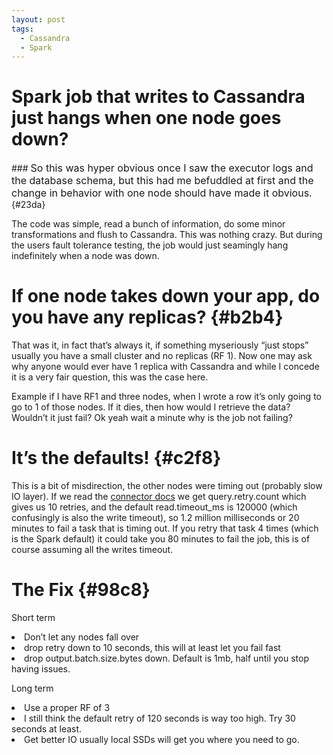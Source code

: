 ```yaml
---
layout: post
tags:
  - Cassandra
  - Spark
---
```

<h1>Spark job that writes to Cassandra just hangs when one node goes down?</h1>
### <span style="font-size: 16px;">So this was hyper obvious once I saw the executor logs and the database schema, but this had me befuddled at first and the change in behavior with one node should have made it obvious.</span> {#23da}

<p id="f2c8">
  The code was simple, read a bunch of information, do some minor transformations and flush to Cassandra. This was nothing crazy. But during the users fault tolerance testing, the job would just seamingly hang indefinitely when a node was down.
</p>

# If one node takes down your app, do you have any replicas? {#b2b4}

<p id="72ee">
  That was it, in fact that’s always it, if something myseriously “just stops” usually you have a small cluster and no replicas (RF 1). Now one may ask why anyone would ever have 1 replica with Cassandra and while I concede it is a very fair question, this was the case here.
</p>

<p id="a1c6">
  Example if I have RF1 and three nodes, when I wrote a row it’s only going to go to 1 of those nodes. If it dies, then how would I retrieve the data? Wouldn’t it just fail? Ok yeah wait a minute why is the job not failing?
</p>

# It’s the defaults! {#c2f8}

<p id="7582">
  This is a bit of misdirection, the other nodes were timing out (probably slow IO layer). If we read the <a href="https://github.com/datastax/spark-cassandra-connector/blob/v1.6.0-M1/doc/reference.md" rel="nofollow" data-href="https://github.com/datastax/spark-cassandra-connector/blob/v1.6.0-M1/doc/reference.md">connector docs</a> we get query.retry.count which gives us 10 retries, and the default read.timeout_ms is 120000 (which confusingly is also the write timeout), so 1.2 million milliseconds or 20 minutes to fail a task that is timing out. If you retry that task 4 times (which is the Spark default) it could take you 80 minutes to fail the job, this is of course assuming all the writes timeout.
</p>

# The Fix {#98c8}

<p id="60fd">
  Short term
</p>

<li id="8feb">
  Don’t let any nodes fall over
</li>
<li id="4870">
  drop retry down to 10 seconds, this will at least let you fail fast
</li>
<li id="0f1e">
  drop output.batch.size.bytes down. Default is 1mb, half until you stop having issues.
</li>

<p id="e35d">
  Long term
</p>

<li id="e199">
  Use a proper RF of 3
</li>
<li id="237d">
  I still think the default retry of 120 seconds is way too high. Try 30 seconds at least.
</li>
<li id="4262">
  Get better IO usually local SSDs will get you where you need to go.
</li>
